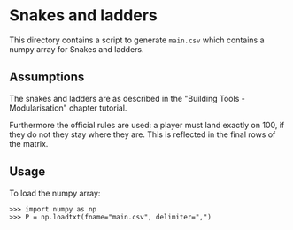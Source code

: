 # Snakes and ladders

This directory contains a script to generate `main.csv` which contains a numpy
array for Snakes and ladders.

## Assumptions

The snakes and ladders are as described in the "Building Tools - Modularisation"
chapter tutorial.

Furthermore the official rules are used: a player must land exactly on 100, if
they do not they stay where they are. This is reflected in the final rows of the
matrix.

## Usage

To load the numpy array:

    >>> import numpy as np
    >>> P = np.loadtxt(fname="main.csv", delimiter=",")

